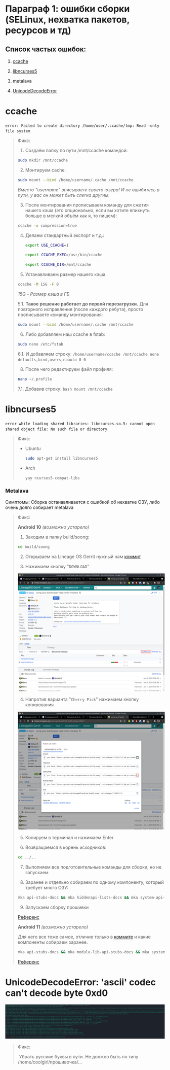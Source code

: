 # Параграф 1: ошибки сборки (SELinux, нехватка пакетов, ресурсов и тд)



## Cписок частых ошибок:

1. [ccache](#ccache)

2. [libncurses5](#libncurses5)

3. metalava

4. [UnicodeDecodeError](#unicodedecodeerror-ascii-codec-cant-decode-byte-0xd0)


# ccache

`error: Failed to create directory /home/user/.ccache/tmp: Read -only file system`

> Фикс:
>
> 1. Создаём папку по пути /mnt/ccache командой:
> 	```bash
> 	sudo mkdir /mnt/ccache
> 	```
> 2. Монтируем cache:
> 	```bash
> 	sudo mount --bind /home/username/.cache /mnt/ccache
> 	```
> 	*Вместо "username" вписываете своего юзера! И не ошибитесь в пути, у вас он может быть слегка другим.*
>
> 3. После монтирования прописываем команду для сжатия нашего кэша (это опционально, если вы хотите впихнуть больше в мелкий объём как я, то пишем):
> 	```bash
> 	ccache -o compression=true
> 	```
> 4. Делаем стандартный экспорт и т.д.:
>    ```bash
>    export USE_CCACHE=1
>    ```
>    ```bash
>    export CCACHE_EXEC=/usr/bin/ccache
>    ```
>    ```bash
>    export CCACHE_DIR=/mnt/ccache
>    ```
> 5. Устанавливаем размер нашего кэша:
> 	```bash
> 	ccache -M 15G -F 0
> 	```
> 	*15G - Размер кэша в ГБ*
> 			
> 	5.1. **Такое решение работает до первой перезагрузки.** Для повторного исправления (после каждого ребута), просто прописываете команду монтирования:
>	```bash
> 	sudo mount --bind /home/username/.cache /mnt/ccache
> 	```
> 6. Либо добавляем наш ccache в fstab:
> 	```bash
> 	sudo nano /etc/fstab
> 	```
>	6.1. И добавляем строку:
> 	   `/home/username/ccache /mnt/ccache none defaults,bind,users,noauto 0 0`
>
> 8. После чего редактируем файл профиля:
> 	```bash
>	nano ~/.profile
> 	```
> 	7.1.  Добавив строку:
> 	   ```bash
> 	   mount /mnt/ccache
> 	   ```



# libncurses5

`error while loading shared libraries: libncurses.so.5: cannot open shared object file: No such file or directory`

> Фикс:
>
> - Ubuntu
>
>   ```bash
>   sudo apt-get install libncurses5
>   ```
>
> - Arch
>
>   ```bash
>   yay ncurses5-compat-libs
>   ```

### Metalava
Симптомы: Сборка останавливается с ошибкой об нехватке ОЗУ, либо очень долго собирает metalava

> Фикс:
>
> **Android 10** *(возможно устарело)*
>
> 1) Заходим в папку build/soong:
>
> ```bash
> cd build/soong
> ```
>
> 2) Открываем на Lineage OS Gerrit нужный нам [коммит](https://review.lineageos.org/c/LineageOS/android_build_soong/+/266411)
>
> 3) Нажимаем кнопку "`DOWNLOAD`"
>
> ![image-20210528014449000](images/2.png)
>
> 4) Напротив варианта "`Cherry Pick`" нажимаем кнопку копирования
>
> ![image-20210528014553371](images/3.png)
>
> 5) Копируем в терминал и нажимаем Enter
>
> 6) Возвращаемся в корень исходников:
>
> ```bash
> cd ../..
> ```
>
> 7) Выполняем все подготовительные команды для сборки, но не запускаем
>
> 8) Заранее и отдельно собираем по одному компоненту, который требует много ОЗУ:
>
> ```bash
> mka api-stubs-docs && mka hiddenapi-lists-docs && mka system-api-stubs-docs && mka test-api-stubs-docs
> ```
>
> 9) Запускаем сборку прошивки
>
> [Референс](https://gist.github.com/mikecriggs/d98f2fc3461b23732fabebb020e4c42e)
>
> 
>
> **Android 11** *(возможно устарело)*
>
> Для него все тоже самое, отличие только в [коммите](https://review.lineageos.org/c/LineageOS/android_build_soong/+/289926) и какие компоненты собираем заранее.
>
> ```bash
> mka api-stubs-docs && mka module-lib-api-stubs-docs && mka system-api-stubs-docs && mka test-api-stubs-docs
> ```
>
> [Референс](https://gist.github.com/verNANDo57/d76bb6e6e4b887101cf5a1cf64c66cef)


# UnicodeDecodeError: 'ascii' codec can't decode byte 0xd0

![image-20210218203603071](images/1.png)

> Фикс:
>
> ​	Убрать русские буквы в пути. Не должно быть по типу /home/coolgirl/прошивочка/...
